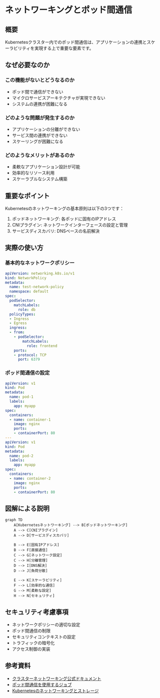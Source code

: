 # ネットワーキングとポッド間通信

## 概要
Kubernetesクラスター内でのポッド間通信は、アプリケーションの連携とスケーラビリティを実現する上で重要な要素です。

## なぜ必要なのか

### この機能がないとどうなるのか
- ポッド間で通信ができない
- マイクロサービスアーキテクチャが実現できない
- システムの連携が困難になる

### どのような問題が発生するのか
- アプリケーションの分離ができない
- サービス間の連携ができない
- スケーリングが困難になる

### どのようなメリットがあるのか
- 柔軟なアプリケーション設計が可能
- 効率的なリソース利用
- スケーラブルなシステム構築

## 重要なポイント

Kubernetesのネットワーキングの基本原則は以下の3つです：

1. ポッドネットワーキング: 各ポッドに固有のIPアドレス
2. CNIプラグイン: ネットワークインターフェースの設定と管理
3. サービスディスカバリ: DNSベースの名前解決

## 実際の使い方

### 基本的なネットワークポリシー
```yaml
apiVersion: networking.k8s.io/v1
kind: NetworkPolicy
metadata:
  name: test-network-policy
  namespace: default
spec:
  podSelector:
    matchLabels:
      role: db
  policyTypes:
  - Ingress
  - Egress
  ingress:
  - from:
    - podSelector:
        matchLabels:
          role: frontend
    ports:
    - protocol: TCP
      port: 6379
```

### ポッド間通信の設定
```yaml
apiVersion: v1
kind: Pod
metadata:
  name: pod-1
  labels:
    app: myapp
spec:
  containers:
  - name: container-1
    image: nginx
    ports:
    - containerPort: 80
---
apiVersion: v1
kind: Pod
metadata:
  name: pod-2
  labels:
    app: myapp
spec:
  containers:
  - name: container-2
    image: nginx
    ports:
    - containerPort: 80
```

## 図解による説明

```mermaid
graph TD
    A[Kubernetesネットワーキング] --> B[ポッドネットワーキング]
    A --> C[CNIプラグイン]
    A --> D[サービスディスカバリ]
    
    B --> E[固有IPアドレス]
    B --> F[直接通信]
    C --> G[ネットワーク設定]
    C --> H[分離管理]
    D --> I[DNS解決]
    D --> J[負荷分散]
    
    E --> K[スケーラビリティ]
    F --> L[効率的な通信]
    G --> M[柔軟な設定]
    H --> N[セキュリティ]
```

## セキュリティ考慮事項

- ネットワークポリシーの適切な設定
- ポッド間通信の制限
- セキュリティコンテキストの設定
- トラフィックの暗号化
- アクセス制御の実装

## 参考資料

- [クラスターネットワーキング公式ドキュメント](https://kubernetes.io/docs/concepts/cluster-administration/networking/)
- [ポッド間通信を使用するジョブ](https://kubernetes.io/docs/tasks/job/job-with-pod-to-pod-communication/)
- [Kubernetesのネットワーキングとストレージ](https://thenewstack.io/how-kubernetes-provides-networking-and-storage-to-applications/)
